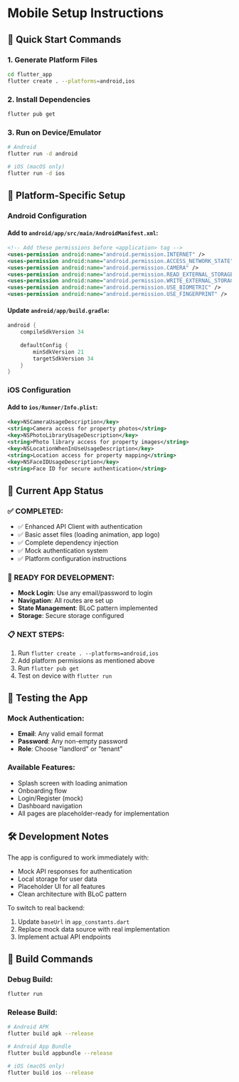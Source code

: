 # Mobile Setup Instructions

## 🚀 Quick Start Commands

### 1. Generate Platform Files
```bash
cd flutter_app
flutter create . --platforms=android,ios
```

### 2. Install Dependencies
```bash
flutter pub get
```

### 3. Run on Device/Emulator
```bash
# Android
flutter run -d android

# iOS (macOS only)
flutter run -d ios
```

## 📱 Platform-Specific Setup

### Android Configuration

#### Add to `android/app/src/main/AndroidManifest.xml`:
```xml
<!-- Add these permissions before <application> tag -->
<uses-permission android:name="android.permission.INTERNET" />
<uses-permission android:name="android.permission.ACCESS_NETWORK_STATE" />
<uses-permission android:name="android.permission.CAMERA" />
<uses-permission android:name="android.permission.READ_EXTERNAL_STORAGE" />
<uses-permission android:name="android.permission.WRITE_EXTERNAL_STORAGE" />
<uses-permission android:name="android.permission.USE_BIOMETRIC" />
<uses-permission android:name="android.permission.USE_FINGERPRINT" />
```

#### Update `android/app/build.gradle`:
```gradle
android {
    compileSdkVersion 34
    
    defaultConfig {
        minSdkVersion 21
        targetSdkVersion 34
    }
}
```

### iOS Configuration

#### Add to `ios/Runner/Info.plist`:
```xml
<key>NSCameraUsageDescription</key>
<string>Camera access for property photos</string>
<key>NSPhotoLibraryUsageDescription</key>
<string>Photo library access for property images</string>
<key>NSLocationWhenInUseUsageDescription</key>
<string>Location access for property mapping</string>
<key>NSFaceIDUsageDescription</key>
<string>Face ID for secure authentication</string>
```

## 🔧 Current App Status

### ✅ COMPLETED:
- ✅ Enhanced API Client with authentication
- ✅ Basic asset files (loading animation, app logo)
- ✅ Complete dependency injection
- ✅ Mock authentication system
- ✅ Platform configuration instructions

### 🚧 READY FOR DEVELOPMENT:
- **Mock Login**: Use any email/password to login
- **Navigation**: All routes are set up
- **State Management**: BLoC pattern implemented
- **Storage**: Secure storage configured

### 📋 NEXT STEPS:
1. Run `flutter create . --platforms=android,ios`
2. Add platform permissions as mentioned above
3. Run `flutter pub get`
4. Test on device with `flutter run`

## 🧪 Testing the App

### Mock Authentication:
- **Email**: Any valid email format
- **Password**: Any non-empty password
- **Role**: Choose "landlord" or "tenant"

### Available Features:
- Splash screen with loading animation
- Onboarding flow
- Login/Register (mock)
- Dashboard navigation
- All pages are placeholder-ready for implementation

## 🛠️ Development Notes

The app is configured to work immediately with:
- Mock API responses for authentication
- Local storage for user data
- Placeholder UI for all features
- Clean architecture with BLoC pattern

To switch to real backend:
1. Update `baseUrl` in `app_constants.dart`
2. Replace mock data source with real implementation
3. Implement actual API endpoints

## 📱 Build Commands

### Debug Build:
```bash
flutter run
```

### Release Build:
```bash
# Android APK
flutter build apk --release

# Android App Bundle
flutter build appbundle --release

# iOS (macOS only)
flutter build ios --release
```